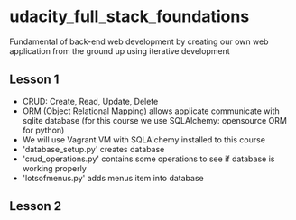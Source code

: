 # udacity_full_stack_foundations
Fundamental of back-end web development by creating our own web application from the ground up using iterative development


## Lesson 1
- CRUD: Create, Read, Update, Delete
- ORM (Object Relational Mapping) allows applicate communicate with sqlite database (for this course we use SQLAlchemy: opensource ORM for python)
- We will use Vagrant VM with SQLAlchemy installed to this course
- 'database_setup.py' creates database
- 'crud_operations.py' contains some operations to see if database is working properly
- 'lotsofmenus.py' adds menus item into database

## Lesson 2
